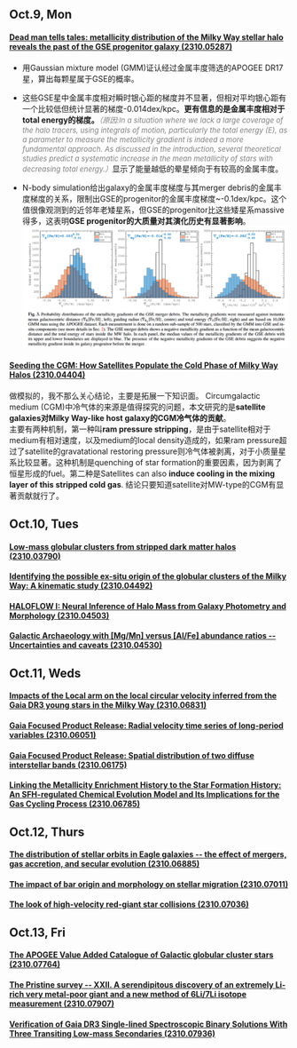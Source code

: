 ## Oct.9, Mon
#### [Dead man tells tales: metallicity distribution of the Milky Way stellar halo reveals the past of the GSE progenitor galaxy (2310.05287)](https://arxiv.org/abs/2310.05287)
- 用Gaussian mixture model (GMM)证认经过金属丰度筛选的APOGEE DR17星，算出每颗星属于GSE的概率。

- 这些GSE星中金属丰度相对瞬时银心距的梯度并不显著，但相对平均银心距有一个比较低但统计显著的梯度-0.014dex/kpc。**更有信息的是金属丰度相对于total energy的梯度。**<font size=2 color=grey>*（原因:In a situation where we lack a large coverage of the halo tracers, using integrals of motion, particularly the total energy (E), as a parameter to measure the metallicity gradient is indeed a more fundamental approach. As discussed in the introduction, several theoretical studies predict a systematic increase in the mean metallicity of stars with decreasing total energy.）*</font>显示了能量越低的晕星倾向于有较高的金属丰度。

- N-body simulation给出galaxy的金属丰度梯度与其merger debris的金属丰度梯度的关系，限制出GSE的progenitor的金属丰度梯度~-0.1dex/kpc。这个值很像观测到的近邻年老矮星系，但GSE的progenitor比这些矮星系massive得多，这表明**GSE progenitor的大质量对其演化历史有显著影响**。
![image](images/23.10/05287_Fig3.png)
#### [Seeding the CGM: How Satellites Populate the Cold Phase of Milky Way Halos (2310.04404)](https://arxiv.org/abs/2310.04404)
做模拟的，我不那么关心结论，主要是拓展一下知识面。 
Circumgalactic medium (CGM)中冷气体的来源是值得探究的问题，本文研究的是**satellite galaxies对Milky Way-like host galaxy的CGM冷气体的贡献**。    
主要有两种机制，第一种叫**ram pressure stripping**，是由于satellite相对于medium有相对速度，以及medium的local density造成的，如果ram pressure超过了satellite的gravatational restoring pressure则冷气体被剥离，对于小质量星系比较显著。这种机制是quenching of star formation的重要因素，因为剥离了恒星形成的fuel。第二种是Satellites can
also **induce cooling in the mixing layer of this stripped cold gas**.
结论只要知道satellite对MW-type的CGM有显著贡献就行了。

## Oct.10, Tues
#### [Low-mass globular clusters from stripped dark matter halos (2310.03790)](https://arxiv.org/abs/2310.03790)

#### [Identifying the possible ex-situ origin of the globular clusters of the Milky Way: A kinematic study (2310.04492)](https://arxiv.org/abs/2310.04492)

#### [HALOFLOW I: Neural Inference of Halo Mass from Galaxy Photometry and Morphology (2310.04503)](https://arxiv.org/abs/2310.04503)


#### [Galactic Archaeology with [Mg/Mn] versus [Al/Fe] abundance ratios -- Uncertainties and caveats (2310.04530)](https://arxiv.org/abs/2310.04530)


## Oct.11, Weds
#### [Impacts of the Local arm on the local circular velocity inferred from the Gaia DR3 young stars in the Milky Way (2310.06831)](https://arxiv.org/abs/2310.06831)


#### [Gaia Focused Product Release: Radial velocity time series of long-period variables (2310.06051)](https://arxiv.org/abs/2310.06051)

#### [Gaia Focused Product Release: Spatial distribution of two diffuse interstellar bands (2310.06175)](https://arxiv.org/abs/2310.06175)

#### [Linking the Metallicity Enrichment History to the Star Formation History: An SFH-regulated Chemical Evolution Model and Its Implications for the Gas Cycling Process (2310.06785)](https://arxiv.org/abs/2310.06785)

## Oct.12, Thurs
#### [The distribution of stellar orbits in Eagle galaxies -- the effect of mergers, gas accretion, and secular evolution (2310.06885)](https://arxiv.org/abs/2310.06885)

#### [The impact of bar origin and morphology on stellar migration (2310.07011)](https://arxiv.org/abs/2310.07011)

#### [The look of high-velocity red-giant star collisions (2310.07036)](https://arxiv.org/abs/2310.07036)

## Oct.13, Fri
#### [The APOGEE Value Added Catalogue of Galactic globular cluster stars (2310.07764)](https://arxiv.org/abs/2310.07764)

#### [The Pristine survey -- XXII. A serendipitous discovery of an extremely Li-rich very metal-poor giant and a new method of 6Li/7Li isotope measurement (2310.07907)](https://arxiv.org/abs/2310.07907)

#### [Verification of Gaia DR3 Single-lined Spectroscopic Binary Solutions With Three Transiting Low-mass Secondaries (2310.07936)](https://arxiv.org/abs/2310.07936)

